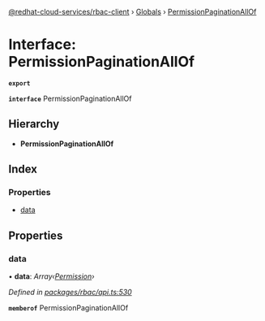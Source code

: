 [@redhat-cloud-services/rbac-client](../README.md) › [Globals](../globals.md) › [PermissionPaginationAllOf](permissionpaginationallof.md)

# Interface: PermissionPaginationAllOf

**`export`** 

**`interface`** PermissionPaginationAllOf

## Hierarchy

* **PermissionPaginationAllOf**

## Index

### Properties

* [data](permissionpaginationallof.md#data)

## Properties

###  data

• **data**: *Array‹[Permission](permission.md)›*

*Defined in [packages/rbac/api.ts:530](https://github.com/RedHatInsights/javascript-clients/blob/master/packages/rbac/api.ts#L530)*

**`memberof`** PermissionPaginationAllOf
